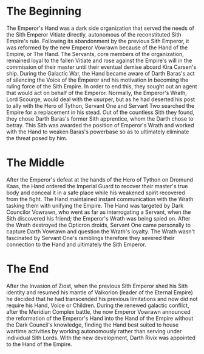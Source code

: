 # The Beginning

The Emperor's Hand was a dark side organization that served the needs of the Sith Emperor Vitiate directly, autonomous of the reconstituted Sith Empire's rule.
Following its abandonment by the previous Sith Emperor, it was reformed by the new Emperor Vowrawn because of the Hand of the Empire, or The Hand.
The Servants, core members of the organization, remained loyal to the fallen Vitiate and rose against the Empire's will in the commission of their master until their eventual demise aboard Kira Carsen's ship.
During the Galactic War, the Hand became aware of Darth Baras's act of silencing the Voice of the Emperor and his motivation in becoming the ruling force of the Sith Empire.
In order to end this, they sought out an agent that would act on behalf of the Emperor.
Normally, the Emperor's Wrath, Lord Scourge, would deal with the usurper, but as he had deserted his post to ally with the Hero of Tython, Servant One and Servant Two searched the Empire for a replacement in his stead.
Out of the countless Sith they found, they chose Darth Baras's former Sith apprentice, whom the Darth chose to betray.
This Sith was awarded the position of Emperor's Wrath and worked with the Hand to weaken Baras's powerbase so as to ultimately eliminate the threat posed by him.

# The Middle

After the Emperor's defeat at the hands of the Hero of Tython on Dromund Kaas, the Hand ordered the Imperial Guard to recover their master's true body and conceal it in a safe place while his weakened spirit recovered from the fight.
The Hand maintained instant communication with the Wrath tasking them with unifying the Empire.
The Hand was targeted by Dark Councilor Vowrawn, who went as far as interrogating a Servant, when the Sith discovered his friend; the Emperor's Wrath was being spied on.
After the Wrath destroyed the Opticron droids, Servant One came personally to capture Darth Vowrawn and question the Wrath's loyalty.
The Wrath wasn't fascinated by Servant One's ramblings therefore they severed their connection to the Hand and ultimately the Sith Emperor.

# The End

After the Invasion of Ziost, when the previous Sith Emperor shed his Sith identity and resumed his mantle of Valkorion (leader of the Eternal Empire) he decided that he had transcended his previous limitations and now did not require his Hand, Voice or Children.
During the renewed galactic conflict, after the Meridian Complex battle, the now Emperor Vowrawn announced the reformation of the Emperor's Hand into the Hand of the Empire without the Dark Council's knowledge, finding the Hand best suited to house wartime activities by working autonomously rather than serving under individual Sith Lords.
With the new development, Darth Rivix was appointed to the Hand of the Empire.
